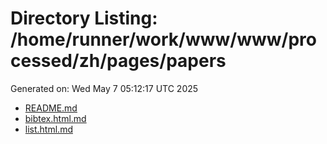 # Directory Listing: /home/runner/work/www/www/processed/zh/pages/papers
Generated on: Wed May  7 05:12:17 UTC 2025

- [README.md](README.md)
- [bibtex.html.md](bibtex.html.md)
- [list.html.md](list.html.md)
